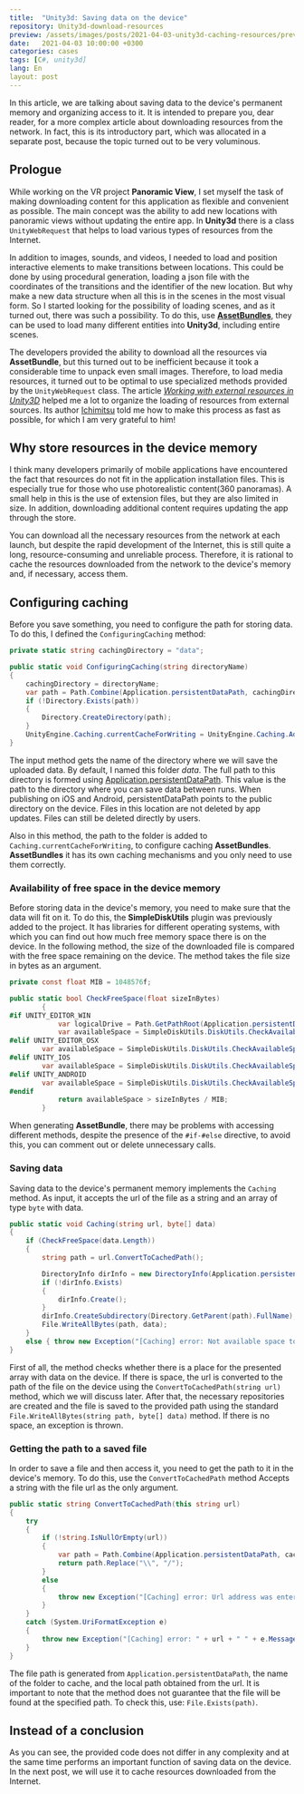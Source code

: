 ```yaml
---
title:  "Unity3d: Saving data on the device"
repository: Unity3d-download-resources
preview: /assets/images/posts/2021-04-03-unity3d-caching-resources/preview.jpg
date:   2021-04-03 10:00:00 +0300
categories: cases
tags: [C#, unity3d]
lang: En
layout: post
---
```


In this article, we are talking about saving data to the device's permanent memory and organizing access to it. It is intended to prepare you, dear reader, for a more complex article about downloading resources from the network. In fact, this is its introductory part, which was allocated in a separate post, because the topic turned out to be very voluminous.

## Prologue
While working on the VR project **Panoramic View**, I set myself the task of making downloading content for this application as flexible and convenient as possible. The main concept was the ability to add new locations with panoramic views without updating the entire app. In **Unity3d** there is a class `UnityWebRequest` that helps to load various types of resources from the Internet.

In addition to images, sounds, and videos, I needed to load and position interactive elements to make transitions between locations. This could be done by using procedural generation, loading a json file with the coordinates of the transitions and the identifier of the new location. But why make a new data structure when all this is in the scenes in the most visual form. So I started looking for the possibility of loading scenes, and as it turned out, there was such a possibility. To do this, use [**AssetBundles**](https://docs.unity3d.com/ru/current/Manual/AssetBundlesIntro.html), they can be used to load many different entities into **Unity3d**, including entire scenes.

The developers provided the ability to download all the resources via **AssetBundle**, but this turned out to be inefficient because it took a considerable time to unpack even small images. Therefore, to load media resources, it turned out to be optimal to use specialized methods provided by the `UnityWebRequest` class.
The article [_Working with external resources in Unity3D_](https://habr.com/ru/post/433366/) helped me a lot to organize the loading of resources from external sources. Its author [Ichimitsu](http://haber.com/ru/users/Ishimitsu/) told me how to make this process as fast as possible, for which I am very grateful to him!

## Why store resources in the device memory
I think many developers primarily of mobile applications have encountered the fact that resources do not fit in the application installation files. This is especially true for those who use photorealistic content(360 panoramas). A small help in this is the use of extension files, but they are also limited in size. In addition, downloading additional content requires updating the app through the store.

You can download all the necessary resources from the network at each launch, but despite the rapid development of the Internet, this is still quite a long, resource-consuming and unreliable process. Therefore, it is rational to cache the resources downloaded from the network to the device's memory and, if necessary, access them.

## Configuring caching
Before you save something, you need to configure the path for storing data. To do this, I defined the `ConfiguringCaching` method:
```csharp
private static string cachingDirectory = "data";

public static void ConfiguringCaching(string directoryName)
{
    cachingDirectory = directoryName;
    var path = Path.Combine(Application.persistentDataPath, cachingDirectory);
    if (!Directory.Exists(path))
    {
        Directory.CreateDirectory(path);
    }
    UnityEngine.Caching.currentCacheForWriting = UnityEngine.Caching.AddCache(path);
}
```
The input method gets the name of the directory where we will save the uploaded data. By default, I named this folder _data_. The full path to this directory is formed using [Application.persistentDataPath](https://docs.unity3d.com/ScriptReference/Application-persistentDataPath.html). This value is the path to the directory where you can save data between runs. When publishing on iOS and Android, persistentDataPath points to the public directory on the device. Files in this location are not deleted by app updates. Files can still be deleted directly by users.

Also in this method, the path to the folder is added to `Caching.currentCacheForWriting`, to configure caching **AssetBundles**. **AssetBundles** it has its own caching mechanisms and you only need to use them correctly.

### Availability of free space in the device memory
Before storing data in the device's memory, you need to make sure that the data will fit on it. To do this, the **SimpleDiskUtils** plugin was previously added to the project. It has libraries for different operating systems, with which you can find out how much free memory space there is on the device. In the following method, the size of the downloaded file is compared with the free space remaining on the device. The method takes the file size in bytes as an argument.
```csharp
private const float MIB = 1048576f;

public static bool CheckFreeSpace(float sizeInBytes)
        {
#if UNITY_EDITOR_WIN
            var logicalDrive = Path.GetPathRoot(Application.persistentDataPath);
            var availableSpace = SimpleDiskUtils.DiskUtils.CheckAvailableSpace(logicalDrive);
#elif UNITY_EDITOR_OSX
        var availableSpace = SimpleDiskUtils.DiskUtils.CheckAvailableSpace();
#elif UNITY_IOS
        var availableSpace = SimpleDiskUtils.DiskUtils.CheckAvailableSpace();
#elif UNITY_ANDROID
        var availableSpace = SimpleDiskUtils.DiskUtils.CheckAvailableSpace(true);
#endif
            return availableSpace > sizeInBytes / MIB;
        }
```
When generating **AssetBundle**, there may be problems with accessing different methods, despite the presence of the `#if-#else` directive, to avoid this, you can comment out or delete unnecessary calls.

### Saving data
Saving data to the device's permanent memory implements the `Caching` method. As input, it accepts the url of the file as a string and an array of type `byte` with data.
```csharp
public static void Caching(string url, byte[] data)
{
    if (CheckFreeSpace(data.Length))
    {
        string path = url.ConvertToCachedPath();

        DirectoryInfo dirInfo = new DirectoryInfo(Application.persistentDataPath);
        if (!dirInfo.Exists)
        {
            dirInfo.Create();
        }
        dirInfo.CreateSubdirectory(Directory.GetParent(path).FullName);
        File.WriteAllBytes(path, data);
    }
    else { throw new Exception("[Caching] error: Not available space to download " + data.Length / MIB + "Mb"); }
}
```
First of all, the method checks whether there is a place for the presented array with data on the device. If there is space, the url is converted to the path of the file on the device using the `ConvertToCachedPath(string url)` method, which we will discuss later. After that, the necessary repositories are created and the file is saved to the provided path using the standard `File.WriteAllBytes(string path, byte[] data)` method. If there is no space, an exception is thrown.

### Getting the path to a saved file
In order to save a file and then access it, you need to get the path to it in the device's memory. To do this, use the `ConvertToCachedPath` method Accepts a string with the file url as the only argument.
```csharp
public static string ConvertToCachedPath(this string url)
{
    try
    {
        if (!string.IsNullOrEmpty(url))
        {
            var path = Path.Combine(Application.persistentDataPath, cachingDirectory + new System.Uri(url).LocalPath);
            return path.Replace("\\", "/");
        }
        else
        {
            throw new Exception("[Caching] error: Url address was entered incorrectly " + url); ;
        }
    }
    catch (System.UriFormatException e)
    {
        throw new Exception("[Caching] error: " + url + " " + e.Message);
    }
}
```
The file path is generated from `Application.persistentDataPath`,  the name of the folder to cache, and the local path obtained from the url.
It is important to note that the method does not guarantee that the file will be found at the specified path. To check this, use: `File.Exists(path)`.

## Instead of a conclusion
As you can see, the provided code does not differ in any complexity and at the same time performs an important function of saving data on the device.
In the next post, we will use it to cache resources downloaded from the Internet.
